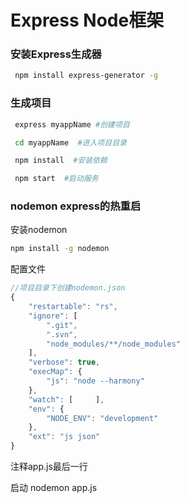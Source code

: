 # Express Node框架

### 安装Express生成器

```bash
 npm install express-generator -g
```

### 生成项目

```bash
 express myappName #创建项目

 cd myappName  #进入项目目录

 npm install  #安装依赖

 npm start  #启动服务
```

### nodemon express的热重启

安装nodemon

```bash
npm install -g nodemon
```

配置文件

```javascript
//项目目录下创建nodemon.json
{    
    "restartable": "rs",    
    "ignore": [        
        ".git",        
        ".svn",        
        "node_modules/**/node_modules"    
    ],    
    "verbose": true,    
    "execMap": {        
        "js": "node --harmony"    
    },    
    "watch": [     ],
    "env": {        
        "NODE_ENV": "development"    
    },    
    "ext": "js json"
}
```

注释app.js最后一行

启动 nodemon app.js

